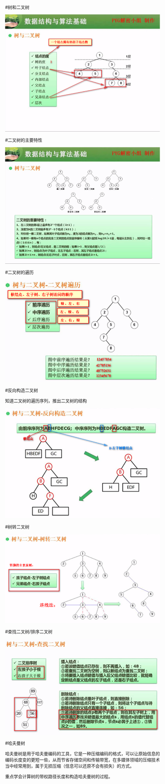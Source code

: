 #树和二叉树

![](/imgs/1.7.7-1树与二叉树.png)

#二叉树的主要特性

![](/imgs/1.7.7-2二叉树.png)

#二叉树的遍历

![](/imgs/1.7.7-3二叉树的遍历.png)

#反向构造二叉树

知道二叉树的遍历序列，推出二叉树的结构

![](/imgs/1.7.7-4反向构造二叉树.png)

#树转二叉树

![](/imgs/1.7.7-5树转二叉树.png)

#查找二叉树/排序二叉树

![](/imgs/1.7.7-6排序二叉树.png)

#哈夫曼树

哈夫曼树是用于哈夫曼编码的工具，它是一种压缩编码的格式，可以让原始信息的编码长度变的更短一些，从而节省存储空间和传输带宽，在多媒体领域的压缩技术当中经常用到，属于无损压缩（信息可以还原不会有损失）的方式。

重点学会计算树的带权路径长度和构造哈夫曼树的过程。





